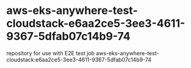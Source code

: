 # aws-eks-anywhere-test-cloudstack-e6aa2ce5-3ee3-4611-9367-5dfab07c14b9-74
repository for use with E2E test job aws-eks-anywhere-test-cloudstack:e6aa2ce5-3ee3-4611-9367-5dfab07c14b9-74
